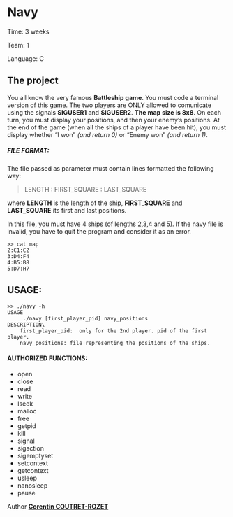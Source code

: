 Navy
===

Time:       3 weeks

Team:       1

Language:   C


The project
----

You all know the very famous **Battleship game**. You must code a terminal version of this game. The two players are ONLY allowed to comunicate using the signals **SIGUSER1** and **SIGUSER2**. **The map size is 8x8**. On each turn, you must display your positions, and then your enemy’s positions. At the end of the game (when all the ships of a player have
been hit), you must display whether “I won” *(and return 0)* or “Enemy won” *(and return 1)*.

##### FILE FORMAT:
The file passed as parameter must contain lines formatted the following way:

> LENGTH : FIRST_SQUARE : LAST_SQUARE

where **LENGTH** is the length of the ship, **FIRST_SQUARE** and **LAST_SQUARE** its first and last positions.

In this file, you must have 4 ships (of lengths 2,3,4 and 5).
If the navy file is invalid, you have to quit the program and consider it as an error.

```
>> cat map
2:C1:C2
3:D4:F4
4:B5:B8
5:D7:H7
```

## USAGE:

```
>> ./navy -h
USAGE
     ./navy [first_player_pid] navy_positions
DESCRIPTION\
    first_player_pid:  only for the 2nd player. pid of the first player.
    navy_positions: file representing the positions of the ships.
```


#### AUTHORIZED FUNCTIONS:
* open
* close
* read
* write
* lseek
* malloc
* free
* getpid
* kill
* signal
* sigaction
* sigemptyset
* setcontext
* getcontext
* usleep
* nanosleep
* pause

Author [**Corentin COUTRET-ROZET**](https://github.com/sheiiva)